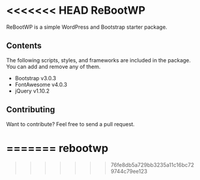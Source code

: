 <<<<<<< HEAD
ReBootWP
=============

ReBootWP is a simple WordPress and Bootstrap starter package.

Contents
-------

The following scripts, styles, and frameworks are included in the package. You can add and remove any of them.

* Bootstrap v3.0.3
* FontAwesome v4.0.3
* jQuery v1.10.2


Contributing
------------

Want to contribute? Feel free to send a pull request.

=======
rebootwp
========
>>>>>>> 76fe8db5a729bb3235a11c16bc729744c79ee123
